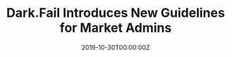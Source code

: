 ---
title: Dark.Fail Introduces New Guidelines for Market Admins
link_onion: http://darkzzx4avcsuofgfez5zq75cqc4mprjvfqywo45dfcaxrwqg6qrlfid.onion/post/dark-fail-introduces-new-guidelines-for-market-admins/
link: https://darknetlive.com/dark-fail-introduces-new-guidelines-for-market-admins/
date: 2019-10-30T00:00:00Z
source: DarknetLive
tags:
- darkfail
image_header:
---